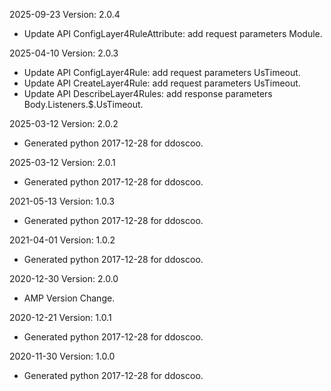 2025-09-23 Version: 2.0.4
- Update API ConfigLayer4RuleAttribute: add request parameters Module.


2025-04-10 Version: 2.0.3
- Update API ConfigLayer4Rule: add request parameters UsTimeout.
- Update API CreateLayer4Rule: add request parameters UsTimeout.
- Update API DescribeLayer4Rules: add response parameters Body.Listeners.$.UsTimeout.


2025-03-12 Version: 2.0.2
- Generated python 2017-12-28 for ddoscoo.

2025-03-12 Version: 2.0.1
- Generated python 2017-12-28 for ddoscoo.

2021-05-13 Version: 1.0.3
- Generated python 2017-12-28 for ddoscoo.

2021-04-01 Version: 1.0.2
- Generated python 2017-12-28 for ddoscoo.

2020-12-30 Version: 2.0.0
- AMP Version Change.

2020-12-21 Version: 1.0.1
- Generated python 2017-12-28 for ddoscoo.

2020-11-30 Version: 1.0.0
- Generated python 2017-12-28 for ddoscoo.

